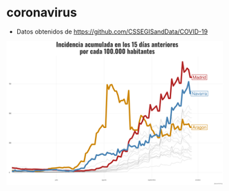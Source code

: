 # coronavirus

- Datos obtenidos de https://github.com/CSSEGISandData/COVID-19

![](dataviz/spain_ccaa.png)

